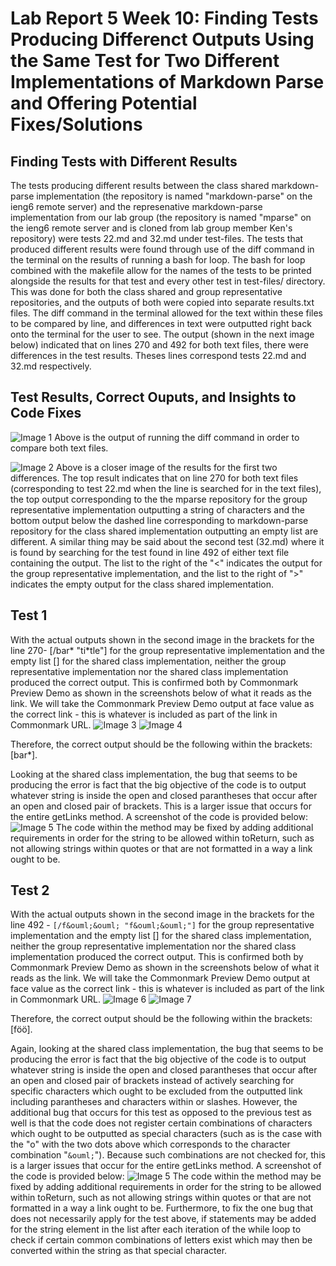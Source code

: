 # Lab Report 5 Week 10: Finding Tests Producing Differenct Outputs Using the Same Test for Two Different Implementations of Markdown Parse and Offering Potential Fixes/Solutions

Finding Tests with Different Results 
---
The tests producing different results between the class shared markdown-parse implementation (the repository is named "markdown-parse" on the ieng6 remote server) and the represenative markdown-parse implementation from our lab group (the repository is named "mparse" on the ieng6 remote server and is cloned from lab group member Ken's repository) were tests 22.md and 32.md under test-files. The tests that produced different results were found through use of the diff command in the terminal on the results of running a bash for loop. The bash for loop combined with the makefile allow for the names of the tests to be printed alongside the results for that test and every other test in test-files/ directory. This was done for both the class shared and group representative repositories, and the outputs of both were copied into separate results.txt files. The diff command in the terminal allowed for the text within these files to be compared by line, and differences in text were outputted right back onto the terminal for the user to see. The output (shown in the next image below) indicated that on lines 270 and 492 for both text files, there were differences in the test results. Theses lines correspond tests 22.md and 32.md respectively.

Test Results, Correct Ouputs, and Insights to Code Fixes 
---
![Image 1](insights.png) 
Above is the output of running the diff command in order to compare both text files.

![Image 2](insights2.png) 
Above is a closer image of the results for the first two differences. The top result indicates that on line 270 for both text files (corresponding to test 22.md when the line is searched for in the text files), the top output corresponding to the the mparse repository for the group representative implementation outputting a string of characters and the bottom output below the dashed line corresponding to markdown-parse repository for the class shared implementation outputting an empty list are different. A similar thing may be said about the second test (32.md) where it is found by searching for the test found in line 492 of either text file containing the output. The list to the right of the "<" indicates the output for the group representative implementation, and the list to the right of ">" indicates the empty output for the class shared implementation. 

Test 1 
---
With the actual outputs shown in the second image in the brackets for the line 270- [/bar\* "ti\*tle"] for the group representative implementation and the empty list [] for the shared class implementation, neither the group representative implementation nor the shared class implementation produced the correct output. This is confirmed both by Commonmark Preview Demo as shown in the screenshots below of what it reads as the link. We will take the Commonmark Preview Demo output at face value as the correct link - this is whatever is included as part of the link in Commonmark URL.
![Image 3](Correct1.png)
![Image 4](Correct2.png)

Therefore, the correct output should be the following within the brackets: [bar*]. 

Looking at the shared class implementation, the bug that seems to be producing the error is fact that the big objective of the code is to output whatever string is inside the open and closed parantheses that occur after an open and closed pair of brackets. This is a larger issue that occurs for the entire getLinks method. A screenshot of the code is provided below: 
![Image 5](Codeinreview.png)
The code within the method may be fixed by adding additional requirements in order for the string to be allowed within toReturn, such as not allowing strings within quotes or that are not formatted in a way a link ought to be. 

Test 2
---
With the actual outputs shown in the second image in the brackets for the line 492 - `[/f&ouml;&ouml; "f&ouml;&ouml;"]` for the group representative implementation and the empty list [] for the shared class implementation, neither the group representative implementation nor the shared class implementation produced the correct output. This is confirmed both by Commonmark Preview Demo as shown in the screenshots below of what it reads as the link. We will take the Commonmark Preview Demo output at face value as the correct link - this is whatever is included as part of the link in Commonmark URL.
![Image 6](Correct22.png)
![Image 7](Correct222.png)

Therefore, the correct output should be the following within the brackets: [föö].

Again, looking at the shared class implementation, the bug that seems to be producing the error is fact that the big objective of the code is to output whatever string is inside the open and closed parantheses that occur after an open and closed pair of brackets instead of actively searching for specific characters which ought to be excluded from the outputted link including parantheses and characters within or slashes. However, the additional bug that occurs for this test as opposed to the previous test as well is that the code does not register certain combinations of characters which ought to be outputted as special characters (such as is the case with the "o" with the two dots above which corresponds to the character combination "`&ouml;`"). Because such combinations are not checked for, this is a larger issues that occur for the entire getLinks method. A screenshot of the code is provided below: 
![Image 5](Codeinreview.png)
The code within the method may be fixed by adding additional requirements in order for the string to be allowed within toReturn, such as not allowing strings within quotes or that are not formatted in a way a link ought to be. Furthermore, to fix the one bug that does not necessarily apply for the test above, if statements may be added for the string element in the list after each iteration of the while loop to check if certain common combinations of letters exist which may then be converted within the string as that special character. 
